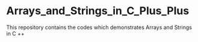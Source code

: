 # Arrays_and_Strings_in_C_Plus_Plus
This repository contains the codes which demonstrates Arrays and Strings in C ++
